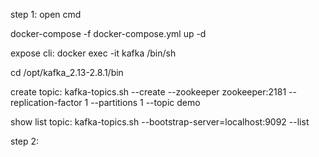 step 1: open cmd 

docker-compose -f docker-compose.yml up -d

expose cli: docker exec -it kafka /bin/sh

cd /opt/kafka_2.13-2.8.1/bin

create topic: kafka-topics.sh --create --zookeeper zookeeper:2181 --replication-factor 1 --partitions 1 --topic demo

show list topic: kafka-topics.sh --bootstrap-server=localhost:9092 --list

step 2: 